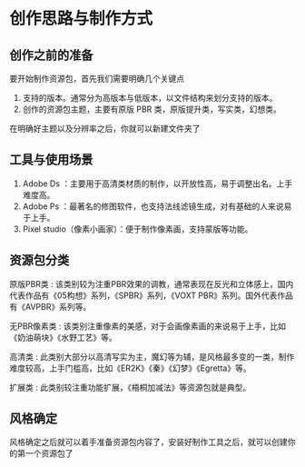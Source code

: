 # 创作思路与制作方式
 
## 创作之前的准备 

要开始制作资源包，首先我们需要明确几个关键点

1. 支持的版本。通常分为高版本与低版本，以文件结构来划分支持的版本。
2. 创作的资源包主题，主要有原版 PBR 类，原版提升类，写实类，幻想类。

在明确好主题以及分辨率之后，你就可以新建文件夹了

## 工具与使用场景

1. Adobe Ds ：主要用于高清类材质的制作，以开放性高，易于调整出名。上手难度高。
2. Adobe Ps ：最著名的修图软件，也支持法线滤镜生成，对有基础的人来说易于上手。
3. Pixel studio（像素小画家）：便于制作像素画，支持蒙版等功能。

## 资源包分类

原版PBR类
: 该类别较为注重PBR效果的调教，通常表现在反光和立体感上，国内代表作品有《05构想》系列，《SPBR》系列，《VOXT PBR》系列。国外代表作品有《AVPBR》系列等。

无PBR像素类
: 该类别注重像素的美感，对于会画像素画的来说易于上手，比如《奶油萌块》《水野工艺》等。

高清类
: 此类别大部分以高清写实为主，魔幻等为辅，是风格最多变的一类，制作难度较高，上手门槛高，比如《ER2K》《秦》《幻梦》《Egretta》等。

扩展类
: 此类别较注重功能扩展，《梧桐加减法》等资源包就是典型。

## 风格确定

风格确定之后就可以着手准备资源包内容了，安装好制作工具之后，就可以创建你的第一个资源包了
